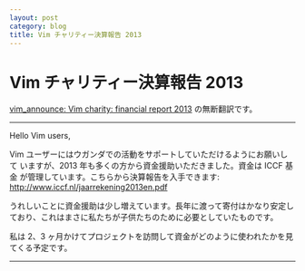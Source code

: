 ```yaml
---
layout: post
category: blog
title: Vim チャリティー決算報告 2013
---
```


# Vim チャリティー決算報告 2013

[vim\_announce: Vim charity: financial report 2013](https://groups.google.com/forum/?hl=ja#!topic/vim_announce/nw2dI4Go-U0) の無断翻訳です。

-----

Hello Vim users,

Vim ユーザーにはウガンダでの活動をサポートしていただけるようにお願いして
いますが、2013 年も多くの方から資金援助いただきました。資金は ICCF 基金
が管理しています。こちらから決算報告を入手できます: <http://www.iccf.nl/jaarrekening2013en.pdf>

うれしいことに資金援助は少し増えています。長年に渡って寄付はかなり安定し
ており、これはまさに私たちが子供たちのために必要としていたものです。

私は 2、3 ヶ月かけてプロジェクトを訪問して資金がどのように使われたかを見
てくる予定です。

-----
